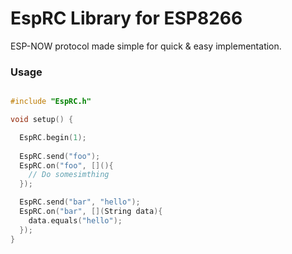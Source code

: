 # EspRC Library for ESP8266

ESP-NOW protocol made simple for quick & easy implementation.

### Usage

```c++

#include "EspRC.h"

void setup() {

  EspRC.begin(1);
  
  EspRC.send("foo");
  EspRC.on("foo", [](){
    // Do somesimthing
  });

  EspRC.send("bar", "hello");
  EspRC.on("bar", [](String data){
    data.equals("hello");
  });
}

```
